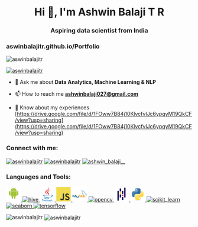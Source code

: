 <h1 align="center">Hi 👋, I'm Ashwin Balaji T R</h1>
<h3 align="center">Aspiring data scientist from India</h3>
<h3 align="center href="https://aswinbalajitr.github.io/Portfolio/">aswinbalajitr.github.io/Portfolio</h3>

<p align="left"> <img src="https://komarev.com/ghpvc/?username=aswinbalajitr&label=Profile%20views&color=0e75b6&style=flat" alt="aswinbalajitr" /> </p>

<p align="left"> <a href="https://twitter.com/aswinbalajitr" target="blank"><img src="https://img.shields.io/twitter/follow/aswinbalajitr?logo=twitter&style=for-the-badge" alt="aswinbalajitr" /></a> </p>

- 💬 Ask me about **Data Analytics, Machine Learning & NLP**

- 📫 How to reach me **ashwinbalaji027@gmail.com**

- 📄 Know about my experiences [https://drive.google.com/file/d/1FOww7B84j10KlvcfvlJc6ypqyM19QkCF/view?usp=sharing](https://drive.google.com/file/d/1FOww7B84j10KlvcfvlJc6ypqyM19QkCF/view?usp=sharing)

<h3 align="left">Connect with me:</h3>
<p align="left">
<a href="https://twitter.com/aswinbalajitr" target="blank"><img align="center" src="https://raw.githubusercontent.com/rahuldkjain/github-profile-readme-generator/master/src/images/icons/Social/twitter.svg" alt="aswinbalajitr" height="30" width="40" /></a>
<a href="https://linkedin.com/in/aswinbalajitr" target="blank"><img align="center" src="https://raw.githubusercontent.com/rahuldkjain/github-profile-readme-generator/master/src/images/icons/Social/linked-in-alt.svg" alt="aswinbalajitr" height="30" width="40" /></a>
<a href="https://instagram.com/ashwin_balaji__" target="blank"><img align="center" src="https://raw.githubusercontent.com/rahuldkjain/github-profile-readme-generator/master/src/images/icons/Social/instagram.svg" alt="ashwin_balaji__" height="30" width="40" /></a>
</p>

<h3 align="left">Languages and Tools:</h3>
<p align="left"> <a href="https://developer.android.com" target="_blank" rel="noreferrer"> <img src="https://raw.githubusercontent.com/devicons/devicon/master/icons/android/android-original-wordmark.svg" alt="android" width="40" height="40"/> </a> <a href="https://hive.apache.org/" target="_blank" rel="noreferrer"> <img src="https://www.vectorlogo.zone/logos/apache_hive/apache_hive-icon.svg" alt="hive" width="40" height="40"/> </a> <a href="https://www.java.com" target="_blank" rel="noreferrer"> <img src="https://raw.githubusercontent.com/devicons/devicon/master/icons/java/java-original.svg" alt="java" width="40" height="40"/> </a> <a href="https://developer.mozilla.org/en-US/docs/Web/JavaScript" target="_blank" rel="noreferrer"> <img src="https://raw.githubusercontent.com/devicons/devicon/master/icons/javascript/javascript-original.svg" alt="javascript" width="40" height="40"/> </a> <a href="https://www.mysql.com/" target="_blank" rel="noreferrer"> <img src="https://raw.githubusercontent.com/devicons/devicon/master/icons/mysql/mysql-original-wordmark.svg" alt="mysql" width="40" height="40"/> </a> <a href="https://opencv.org/" target="_blank" rel="noreferrer"> <img src="https://www.vectorlogo.zone/logos/opencv/opencv-icon.svg" alt="opencv" width="40" height="40"/> </a> <a href="https://pandas.pydata.org/" target="_blank" rel="noreferrer"> <img src="https://raw.githubusercontent.com/devicons/devicon/2ae2a900d2f041da66e950e4d48052658d850630/icons/pandas/pandas-original.svg" alt="pandas" width="40" height="40"/> </a> <a href="https://www.python.org" target="_blank" rel="noreferrer"> <img src="https://raw.githubusercontent.com/devicons/devicon/master/icons/python/python-original.svg" alt="python" width="40" height="40"/> </a> <a href="https://scikit-learn.org/" target="_blank" rel="noreferrer"> <img src="https://upload.wikimedia.org/wikipedia/commons/0/05/Scikit_learn_logo_small.svg" alt="scikit_learn" width="40" height="40"/> </a> <a href="https://seaborn.pydata.org/" target="_blank" rel="noreferrer"> <img src="https://seaborn.pydata.org/_images/logo-mark-lightbg.svg" alt="seaborn" width="40" height="40"/> </a> <a href="https://www.tensorflow.org" target="_blank" rel="noreferrer"> <img src="https://www.vectorlogo.zone/logos/tensorflow/tensorflow-icon.svg" alt="tensorflow" width="40" height="40"/> </a> </p>

<p><img align="left" src="https://github-readme-stats.vercel.app/api/top-langs?username=aswinbalajitr&show_icons=true&locale=en&layout=compact" alt="aswinbalajitr" /></p>

<p>&nbsp;<img align="center" src="https://github-readme-stats.vercel.app/api?username=aswinbalajitr&show_icons=true&locale=en" alt="aswinbalajitr" /></p>
